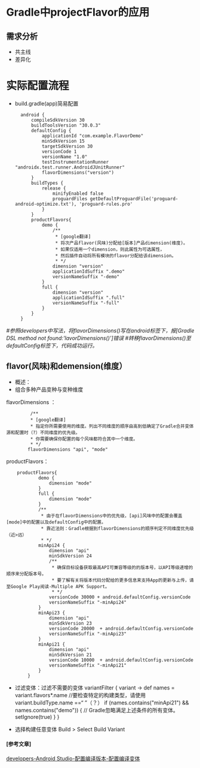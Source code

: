 # Gradle中projectFlavor的应用

## 需求分析
* 共主线
* 差异化

# 实际配置流程
* build.gradle(app)简易配置

        android {
            compileSdkVersion 30
            buildToolsVersion "30.0.3"
            defaultConfig {
                applicationId "com.example.FlavorDemo"
                minSdkVersion 15
                targetSdkVersion 30
                versionCode 1
                versionName "1.0"
                testInstrumentationRunner "androidx.test.runner.AndroidJUnitRunner"
                flavorDimensions("version")
            }
            buildTypes {
                release {
                    minifyEnabled false
                    proguardFiles getDefaultProguardFile('proguard-android-optimize.txt'), 'proguard-rules.pro'
                }
            }
            productFlavors{
                demo {
                    /**
                     * [google翻译]
                     * 将次产品flavor(风味)分配给[版本]产品dimension(维度)。
                     * 如果仅适用一个dimension，则此属性为可选属性，
                     * 然后插件自动将所有模块的flavor分配给该dimension。
                     * */
                    dimension "version"
                    applicationIdSuffix ".demo"
                    versionNameSuffix "-demo"
                }
                full {
                    dimension "version"
                    applicationIdSuffix ".full"
                    versionNameSuffix "-full"
                }
            }
        }

*#参照developers中写法，将flavorDimensions()写在android标签下，报[Gradle DSL method not found:'lavorDimensions()']错误*
*#转移flavorDimensions()至defaultConfig标签下，代码成功运行。*

## flavor(风味)和demension(维度）

* 概述：
* 组合多种产品变种与变种维度

flavorDimensions ：

             /**
             * [google翻译]
             * 指定你所需要使用的维度。列出不同维度的顺序由高到低确定了Gradle合并变体源和配置时（?）不同维度的优先级。
             * 你需要确保你配置的每个风味都符合其中一个维度。
             * */
            flavorDimensions "api", "mode"


productFlavors：

        productFlavors{
                demo {
                    dimension "mode"
                }
                full {
                    dimension "mode"
                }
                /**
                 * 由于在flavorDimensions中的优先级，[api]风味中的配置会覆盖[mode]中的配置以及defaultConfig中的配置。
                 * 靠近法则：Gradle根据到flavorDimensions的顺序判定不同维度优先级（近>远）
                 * */
                minApi24 {
                    dimension "api"
                    minSdkVersion 24
                    /**
                     * 确保目标设备获取最高API可兼容等级的的版本号，以API等级递增的顺序来分配版本号。
                     * 要了解有关将版本代码分配给的更多信息来支持App的更新与上传，请至Google Play阅读-Multiple APK Support。
                     * */
                    versionCode 30000 + android.defaultConfig.versionCode
                    versionNameSuffix "-minApi24"
                }
                minApi23 {
                    dimension "api"
                    minSdkVersion 23
                    versionCode 20000  + android.defaultConfig.versionCode
                    versionNameSuffix "-minApi23"
                }
                minApi21 {
                    dimension "api"
                    minSdkVersion 21
                    versionCode 10000  + android.defaultConfig.versionCode
                    versionNameSuffix "-minApi21"
                }
            }

* 过滤变体：过滤不需要的变体
       variantFilter { variant ->
            def names = variant.flavors*.name
            //要检查特定的构建类型，请使用variant.buildType.name ==“ <buildType>”（？）
            if (names.contains("minApi21") && names.contains("demo")) {
                // Gradle忽略满足上述条件的所有变体。
                setIgnore(true)
            }
        }

* 选择构建任意变体
Build > Select Build Variant

#### [参考文章]
[developers-Android Studio-配置编译版本-配置编译变体](https://developer.android.com/studio/build/build-variants "developers-Android Studio-配置编译版本-配置编译变体")